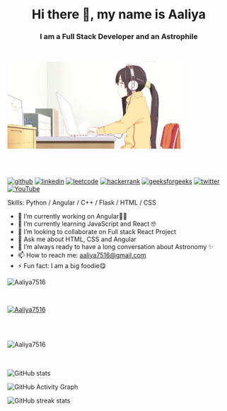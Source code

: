 <h1 align="center"> Hi there 👋, my name is Aaliya </h1>
<h3 align="center"> I am a Full Stack Developer and an Astrophile </h3>
<br>

![Girl typing gif](girl_typing.gif)

<br><br>

[<img src='https://cdn.jsdelivr.net/npm/simple-icons@3.0.1/icons/github.svg' alt='github' height='40'>](https://github.com/Aaliya7516)      [<img src='https://cdn.jsdelivr.net/npm/simple-icons@3.0.1/icons/linkedin.svg' alt='linkedin' height='40'>](https://www.linkedin.com/in/aaliya7516/)      [<img src='https://cdn.jsdelivr.net/npm/simple-icons@3.0.1/icons/leetcode.svg' alt='leetcode' height='40'>](https://leetcode.com/aaliya7516/)      [<img src='https://cdn.jsdelivr.net/npm/simple-icons@3.0.1/icons/hackerrank.svg' alt='hackerrank' height='40'>](https://www.hackerrank.com/aaliya7516)     [<img src='https://cdn.jsdelivr.net/npm/simple-icons@3.0.1/icons/geeksforgeeks.svg' alt='geeksforgeeks' height='40'>](https://auth.geeksforgeeks.org/user/User_vbm6)     [<img src='https://cdn.jsdelivr.net/npm/simple-icons@3.0.1/icons/twitter.svg' alt='twitter' height='40'>](https://twitter.com/unknown15184522)      [<img src='https://cdn.jsdelivr.net/npm/simple-icons@3.0.1/icons/youtube.svg' alt='YouTube' height='40'>](https://www.youtube.com/channel/UCneS5EQ6TxCYZEbNyrilX8Q)

Skills: Python / Angular / C++ / Flask / HTML / CSS

- 🔭 I’m currently working on Angular👩‍💻
- 🌱 I’m currently learning JavaScript and React 🤓
- 👯 I’m looking to collaborate on Full stack React Project 
- 💬 Ask me about HTML, CSS and Angular 
- 🤔 I’m always ready to have a long conversation about Astronomy ✨
- 📫 How to reach me: aaliya7516@gmail.com 
- ⚡ Fun fact: I am a big foodie😋

<p align="left"> <img src="https://komarev.com/ghpvc/?username=Aaliya7516&label=Profile%20views&color=0e75b6&style=flat" alt="Aaliya7516" /> </p><br>

<p align="left"> <a href="https://github.com/ryo-ma/github-profile-trophy"><img src="https://github-profile-trophy.vercel.app/?username=Aaliya7516" alt="Aaliya7516" /></a></p><br><br>

<p><img align="left" src="https://github-readme-stats.vercel.app/api/top-langs?username=Aaliya7516&show_icons=true&locale=en&layout=compact" alt="Aaliya7516" /></p><br><br><br>

![GitHub stats](https://github-readme-stats.vercel.app/api?username=Aaliya7516&show_icons=true)  

![GitHub Activity Graph](https://activity-graph.herokuapp.com/graph?username=Aaliya7516)  

![GitHub streak stats](https://github-readme-streak-stats.herokuapp.com/?user=Aaliya7516)  

